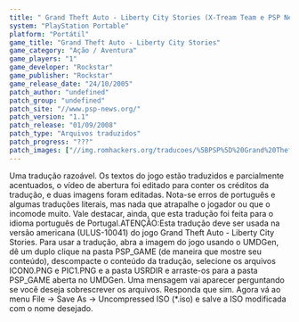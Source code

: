 ```yaml
---
title: " Grand Theft Auto - Liberty City Stories (X-Tream Team e PSP News)"
system: "PlayStation Portable"
platform: "Portátil"
game_title: "Grand Theft Auto - Liberty City Stories"
game_category: "Ação / Aventura"
game_players: "1"
game_developer: "Rockstar"
game_publisher: "Rockstar"
game_release_date: "24/10/2005"
patch_author: "undefined"
patch_group: "undefined"
patch_site: "//www.psp-news.org/"
patch_version: "1.1"
patch_release: "01/09/2008"
patch_type: "Arquivos traduzidos"
patch_progress: "???"
patch_images: ["//img.romhackers.org/traducoes/%5BPSP%5D%20Grand%20Theft%20Auto%20-%20Liberty%20City%20Stories%20-%20X-Tream%20Team%20e%20PSP%20News%20-%201.jpg","//img.romhackers.org/traducoes/%5BPSP%5D%20Grand%20Theft%20Auto%20-%20Liberty%20City%20Stories%20-%20X-Tream%20Team%20e%20PSP%20News%20-%202.jpg","//img.romhackers.org/traducoes/%5BPSP%5D%20Grand%20Theft%20Auto%20-%20Liberty%20City%20Stories%20-%20X-Tream%20Team%20e%20PSP%20News%20-%203.jpg"]
---
```

Uma tradução razoável. Os textos do jogo estão traduzidos e parcialmente acentuados, o vídeo de abertura foi editado para conter os créditos da tradução, e duas imagens foram editadas. Nota-se erros de português e algumas traduções literais, mas nada que atrapalhe o jogador ou que o incomode muito. Vale destacar, ainda, que esta tradução foi feita para o idioma português de Portugal.ATENÇÃO:Esta tradução deve ser usada na versão americana (ULUS-10041) do jogo Grand Theft Auto - Liberty City Stories. Para usar a tradução, abra a imagem do jogo usando o UMDGen, dê um duplo clique na pasta PSP_GAME (de maneira que mostre seu conteúdo), descompacte o conteúdo da tradução, selecione os arquivos ICON0.PNG e PIC1.PNG e a pasta USRDIR e arraste-os para a pasta PSP_GAME aberta no UMDGen. Uma mensagem vai aparecer perguntando se você deseja sobrescrever os arquivos. Responda que sim. Agora vá ao menu File -> Save As -> Uncompressed ISO (*.iso) e salve a ISO modificada com o nome desejado.